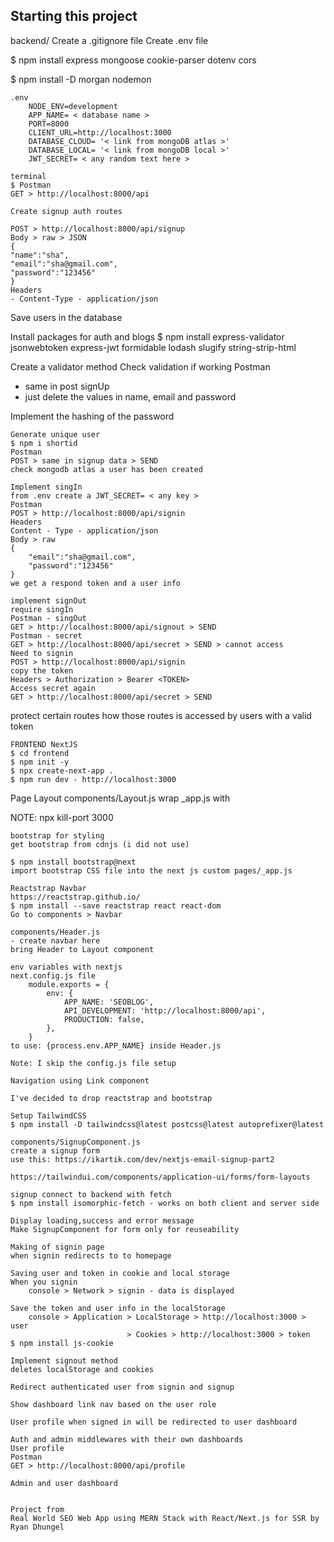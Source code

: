 ## Starting this project

backend/
Create a .gitignore file
Create .env file

$ npm install express mongoose cookie-parser dotenv cors

$ npm install -D morgan nodemon

```
.env
	NODE_ENV=development
    APP_NAME= < database name >
    PORT=8000
    CLIENT_URL=http://localhost:3000
    DATABASE_CLOUD= '< link from mongoDB atlas >'
    DATABASE_LOCAL= '< link from mongoDB local >'
    JWT_SECRET= < any random text here >

terminal
$ Postman
GET > http://localhost:8000/api

Create signup auth routes

POST > http://localhost:8000/api/signup
Body > raw > JSON
{
"name":"sha",
"email":"sha@gmail.com",
"password":"123456"
}
Headers
- Content-Type - application/json
```

Save users in the database

Install packages for auth and blogs
$ npm install express-validator jsonwebtoken express-jwt formidable lodash slugify string-strip-html

Create a validator method
Check validation if working
Postman

- same in post signUp
- just delete the values in name, email and password

Implement the hashing of the password

```
Generate unique user
$ npm i shortid
Postman
POST > same in signup data > SEND
check mongodb atlas a user has been created

Implement singIn
from .env create a JWT_SECRET= < any key >
Postman
POST > http://localhost:8000/api/signin
Headers
Content - Type - application/json
Body > raw
{
    "email":"sha@gmail.com",
    "password":"123456"
}
we get a respond token and a user info

implement signOut
require singIn
Postman - singOut
GET > http://localhost:8000/api/signout > SEND
Postman - secret
GET > http://localhost:8000/api/secret > SEND > cannot access
Need to signin
POST > http://localhost:8000/api/signin
copy the token
Headers > Authorization > Bearer <TOKEN>
Access secret again
GET > http://localhost:8000/api/secret > SEND
```

protect certain routes
how those routes is accessed by users with a valid token

```
FRONTEND NextJS
$ cd frontend
$ npm init -y
$ npx create-next-app .
$ npm run dev - http://localhost:3000

```

Page Layout
components/Layout.js
wrap \_app.js with <Layout>

NOTE: npx kill-port 3000

```
bootstrap for styling
get bootstrap from cdnjs (i did not use)

$ npm install bootstrap@next
import bootstrap CSS file into the next js custom pages/_app.js

Reactstrap Navbar
https://reactstrap.github.io/
$ npm install --save reactstrap react react-dom
Go to components > Navbar

components/Header.js
- create navbar here
bring Header to Layout component

env variables with nextjs
next.config.js file
    module.exports = {
        env: {
            APP_NAME: 'SEOBLOG',
            API_DEVELOPMENT: 'http://localhost:8000/api',
            PRODUCTION: false,
        },
    }
to use: {process.env.APP_NAME} inside Header.js

Note: I skip the config.js file setup

Navigation using Link component

I've decided to drop reactstrap and bootstrap

Setup TailwindCSS
$ npm install -D tailwindcss@latest postcss@latest autoprefixer@latest

components/SignupComponent.js
create a signup form
use this: https://ikartik.com/dev/nextjs-email-signup-part2

https://tailwindui.com/components/application-ui/forms/form-layouts

signup connect to backend with fetch
$ npm install isomorphic-fetch - works on both client and server side

Display loading,success and error message
Make SignupComponent for form only for reuseability

Making of signin page
when signin redirects to to homepage

Saving user and token in cookie and local storage
When you signin
    console > Network > signin - data is displayed

Save the token and user info in the localStorage
    console > Application > LocalStorage > http://localhost:3000 > user
                          > Cookies > http://localhost:3000 > token
$ npm install js-cookie

Implement signout method
deletes localStorage and cookies

Redirect authenticated user from signin and signup

Show dashboard link nav based on the user role

User profile when signed in will be redirected to user dashboard

Auth and admin middlewares with their own dashboards
User profile
Postman
GET > http://localhost:8000/api/profile

Admin and user dashboard


```

```
Project from
Real World SEO Web App using MERN Stack with React/Next.js for SSR by Ryan Dhungel
```
